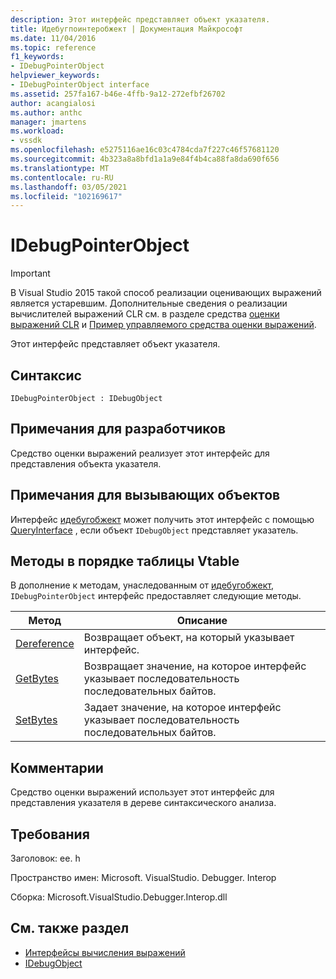```yaml
---
description: Этот интерфейс представляет объект указателя.
title: Идебугпоинтеробжект | Документация Майкрософт
ms.date: 11/04/2016
ms.topic: reference
f1_keywords:
- IDebugPointerObject
helpviewer_keywords:
- IDebugPointerObject interface
ms.assetid: 257fa167-b46e-4ffb-9a12-272efbf26702
author: acangialosi
ms.author: anthc
manager: jmartens
ms.workload:
- vssdk
ms.openlocfilehash: e5275116ae16c03c4784cda7f227c46f57681120
ms.sourcegitcommit: 4b323a8a8bfd1a1a9e84f4b4ca88fa8da690f656
ms.translationtype: MT
ms.contentlocale: ru-RU
ms.lasthandoff: 03/05/2021
ms.locfileid: "102169617"
---
```

# <a name="idebugpointerobject"></a>IDebugPointerObject
> [!IMPORTANT]
> В Visual Studio 2015 такой способ реализации оценивающих выражений является устаревшим. Дополнительные сведения о реализации вычислителей выражений CLR см. в разделе средства [оценки выражений CLR](https://github.com/Microsoft/ConcordExtensibilitySamples/wiki/CLR-Expression-Evaluators) и [Пример управляемого средства оценки выражений](https://github.com/Microsoft/ConcordExtensibilitySamples/wiki/Managed-Expression-Evaluator-Sample).

 Этот интерфейс представляет объект указателя.

## <a name="syntax"></a>Синтаксис

```
IDebugPointerObject : IDebugObject
```

## <a name="notes-for-implementers"></a>Примечания для разработчиков
 Средство оценки выражений реализует этот интерфейс для представления объекта указателя.

## <a name="notes-for-callers"></a>Примечания для вызывающих объектов
 Интерфейс [идебугобжект](../../../extensibility/debugger/reference/idebugobject.md) может получить этот интерфейс с помощью [QueryInterface](/cpp/atl/queryinterface) , если объект `IDebugObject` представляет указатель.

## <a name="methods-in-vtable-order"></a>Методы в порядке таблицы Vtable
 В дополнение к методам, унаследованным от [идебугобжект](../../../extensibility/debugger/reference/idebugobject.md), `IDebugPointerObject` интерфейс предоставляет следующие методы.

|Метод|Описание|
|------------|-----------------|
|[Dereference](../../../extensibility/debugger/reference/idebugpointerobject-dereference.md)|Возвращает объект, на который указывает интерфейс.|
|[GetBytes](../../../extensibility/debugger/reference/idebugpointerobject-getbytes.md)|Возвращает значение, на которое интерфейс указывает последовательность последовательных байтов.|
|[SetBytes](../../../extensibility/debugger/reference/idebugpointerobject-setbytes.md)|Задает значение, на которое интерфейс указывает последовательность последовательных байтов.|

## <a name="remarks"></a>Комментарии
 Средство оценки выражений использует этот интерфейс для представления указателя в дереве синтаксического анализа.

## <a name="requirements"></a>Требования
 Заголовок: ee. h

 Пространство имен: Microsoft. VisualStudio. Debugger. Interop

 Сборка: Microsoft.VisualStudio.Debugger.Interop.dll

## <a name="see-also"></a>См. также раздел
- [Интерфейсы вычисления выражений](../../../extensibility/debugger/reference/expression-evaluation-interfaces.md)
- [IDebugObject](../../../extensibility/debugger/reference/idebugobject.md)

